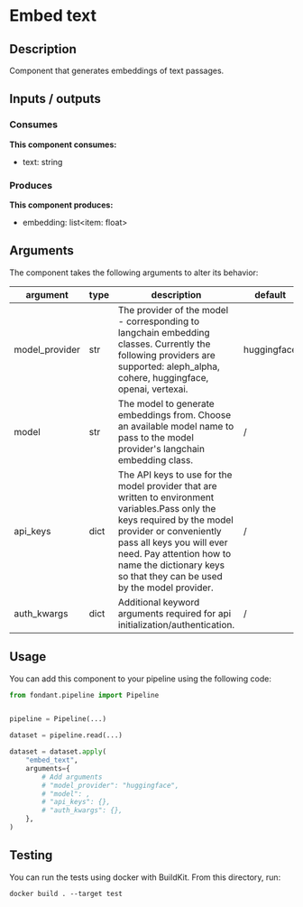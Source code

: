 # Embed text

## Description
Component that generates embeddings of text passages.

## Inputs / outputs

### Consumes
**This component consumes:**

- text: string



### Produces

**This component produces:**

- embedding: list<item: float>


## Arguments

The component takes the following arguments to alter its behavior:

| argument | type | description | default |
| -------- | ---- | ----------- | ------- |
| model_provider | str | The provider of the model - corresponding to langchain embedding classes. Currently the following providers are supported: aleph_alpha, cohere, huggingface, openai, vertexai. | huggingface |
| model | str | The model to generate embeddings from. Choose an available model name to pass to the model provider's langchain embedding class. | / |
| api_keys | dict | The API keys to use for the model provider that are written to environment variables.Pass only the keys required by the model provider or conveniently pass all keys you will ever need. Pay attention how to name the dictionary keys so that they can be used by the model provider. | / |
| auth_kwargs | dict | Additional keyword arguments required for api initialization/authentication. | / |

## Usage

You can add this component to your pipeline using the following code:

```python
from fondant.pipeline import Pipeline


pipeline = Pipeline(...)

dataset = pipeline.read(...)

dataset = dataset.apply(
    "embed_text",
    arguments={
        # Add arguments
        # "model_provider": "huggingface",
        # "model": ,
        # "api_keys": {},
        # "auth_kwargs": {},
    },
)
```

## Testing

You can run the tests using docker with BuildKit. From this directory, run:
```
docker build . --target test
```

